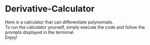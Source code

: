 # Derivative-Calculator
Here is a calculator that can differentiate polynomials.
<br/>
To run the calculator yourself, simply execute the code and follow the prompts displayed in the termimal.
<br/>
Enjoy!
